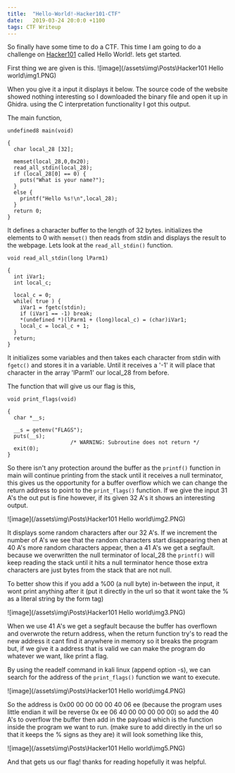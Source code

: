 ```yaml
---
title:  "Hello-World!-Hacker101-CTF"
date:   2019-03-24 20:0:0 +1100
tags: CTF Writeup
---
```

So finally have some time to do a CTF. This time I am going to do a challenge on [Hacker101](https://www.hacker101.com/) called Hello World!. lets get started.

First thing we are given is this.
![image](/assets\img\Posts\Hacker101 Hello world\img1.PNG)

When you give it a input it displays it below. The source code of the website showed nothing interesting so I downloaded the binary file and open it up in Ghidra. using the C interpretation functionality I got this output.

The main function,

```
undefined8 main(void)

{
  char local_28 [32];

  memset(local_28,0,0x20);
  read_all_stdin(local_28);
  if (local_28[0] == 0) {
    puts("What is your name?");
  }
  else {
    printf("Hello %s!\n",local_28);
  }
  return 0;
}
```

It defines a character buffer to the length of 32 bytes. initializes the elements to 0 with ```memset()``` then reads from stdin and displays the result to the webpage. Lets look at the ```read_all_stdin()``` function.

```
void read_all_stdin(long lParm1)

{
  int iVar1;
  int local_c;

  local_c = 0;
  while( true ) {
    iVar1 = fgetc(stdin);
    if (iVar1 == -1) break;
    *(undefined *)(lParm1 + (long)local_c) = (char)iVar1;
    local_c = local_c + 1;
  }
  return;
}
```

It initializes some variables and then takes each character from stdin with ```fgetc()``` and stores it in a variable. Until it receives a '-1' it will place that character in the array 'lParm1' our local_28 from before.

The function that will give us our flag is this,

```
void print_flags(void)

{
  char *__s;

  __s = getenv("FLAGS");
  puts(__s);
                    /* WARNING: Subroutine does not return */
  exit(0);
}
```

So there isn't any protection around the buffer as the ```printf()``` function in main will continue printing from the stack until it receives a null terminator, this gives us the opportunity for a buffer overflow which we can change the return address to point to the ```print_flags()``` function. If we give the input 31 A's the out put is fine however, if its given 32 A's it shows an interesting output.  

![image](/assets\img\Posts\Hacker101 Hello world\img2.PNG)

It displays some random characters after our 32 A's. If we increment the number of A's we see that the random characters start disappearing then at 40 A's more random characters appear, then a 41 A's we get a segfault. because we overwritten the null terminator of local_28 the ```printf()``` will keep reading the stack until it hits a null terminator hence those extra characters are just bytes from the stack that are not null.

To better show this if you add a %00 (a null byte) in-between the input, it wont print anything after it (put it directly in the url so that it wont take the % as a literal string by the form tag)

![image](/assets\img\Posts\Hacker101 Hello world\img3.PNG)

When we use 41 A's we get a segfault because the buffer has overflown and overwrote the return address, when the return function try's to read the new address it cant find it anywhere in memory so it breaks the program but, if we give it a address that is valid we can make the program do whatever we want, like print a flag.

By using the readelf command in kali linux (append option -s), we can search for the address of the ```print_flags()``` function we want to execute.

![image](/assets\img\Posts\Hacker101 Hello world\img4.PNG)

So the address is 0x00 00 00 00 00 40 06 ee (because the program uses little endian it will be reverse 0x ee 06 40 00 00 00 00 00) so add the 40 A's to overflow the buffer then add in the payload which is the function inside the program we want to run. (make sure to add directly in the url so that it keeps the % signs as they are) it will look something like this,

![image](/assets\img\Posts\Hacker101 Hello world\img5.PNG)

And that gets us our flag! thanks for reading hopefully it was helpful.
